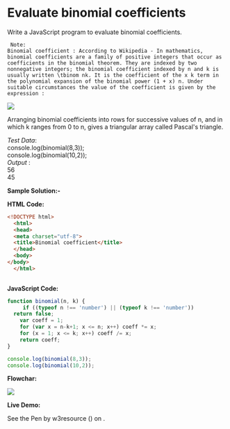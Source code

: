 # Evaluate binomial coefficients

Write a JavaScript program to evaluate binomial coefficients.

```
 Note: 
Binomial coefficient : According to Wikipedia - In mathematics, binomial coefficients are a family of positive integers that occur as coefficients in the binomial theorem. They are indexed by two nonnegative integers; the binomial coefficient indexed by n and k is usually written \tbinom nk. It is the coefficient of the x k term in the polynomial expansion of the binomial power (1 + x) n. Under suitable circumstances the value of the coefficient is given by the expression :
```

![](https://www.w3resource.com/w3r_images/binomial_coefficients.png)

Arranging binomial coefficients into rows for successive values of n, and in which k ranges from 0 to n, gives a triangular array called Pascal's triangle.

_Test Data_:  
console.log(binomial(8,3));  
console.log(binomial(10,2));  
_Output_ :  
56  
45

**Sample Solution:-**

**HTML Code:**

```html
<!DOCTYPE html>
  <html>
  <head>
  <meta charset="utf-8">
  <title>Binomial coefficient</title>
  </head>
  <body>
</body>
  </html>
  
```

**JavaScript Code:**

```js
function binomial(n, k) {
     if ((typeof n !== 'number') || (typeof k !== 'number')) 
  return false; 
    var coeff = 1;
    for (var x = n-k+1; x <= n; x++) coeff *= x;
    for (x = 1; x <= k; x++) coeff /= x;
    return coeff;
}

console.log(binomial(8,3));
console.log(binomial(10,2));

```

**Flowchar:**

![](https://www.w3resource.com/w3r_images/javascript-math-exercise-20.png)

**Live Demo:**

<section class="expand-codepen"><p data-height="380" data-theme-id="0" data-slug-hash="jGLepN" data-default-tab="js,result" data-user="w3resource" data-embed-version="2" data-pen-title="JavaScript - common-editor-exercises" data-editable="true" class="codepen">See the Pen by w3resource () on .</p><codepen></codepen></section>